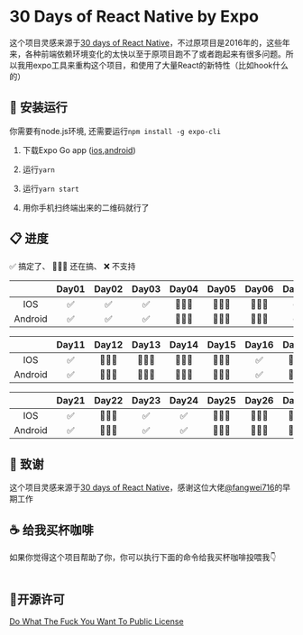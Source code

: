 # 30 Days of React Native by Expo

这个项目灵感来源于[30 days of React Native](https://github.com/fangwei716/30-days-of-react-native)，不过原项目是2016年的，这些年来，各种前端依赖环境变化的太快以至于原项目跑不了或者跑起来有很多问题。所以我用expo工具来重构这个项目，和使用了大量React的新特性（比如hook什么的）



## 🔎 安装运行
你需要有node.js环境, 还需要运行```npm install -g expo-cli ```

  1. 下载Expo Go app ([ios](https://apps.apple.com/app/apple-store/id982107779),[android](https://play.google.com/store/apps/details?id=host.exp.exponent&referrer=www))

  2.  运行```yarn```

  3.  运行```yarn start```
  
  4. 用你手机扫终端出来的二维码就行了

## 📋 进度
✅ 搞定了、 👷🏼‍♂️ 还在搞、 ❌ 不支持
 
|         |  Day01 |  Day02 | Day03 | Day04 | Day05 | Day06 | Day07 | Day08 | Day09 | Day10 |
| :---:   | :----: | :----: | :---: | :---: | :---: | :---: | :---: | :---: | :---: | :---: |
| IOS     |   ✅   |   ✅   |   ✅   |   👷🏼‍♂️  |   👷🏼‍♂️   |  👷🏼‍♂️   |   ✅  |   ✅   |   👷🏼‍♂️  |   👷🏼‍♂️  |
| Android |   ✅   |   ✅   |   ✅   |   👷🏼‍♂️  |   👷🏼‍♂️   |  👷🏼‍♂️   |   ✅  |   ✅   |   👷🏼‍♂️  |   👷🏼‍♂️  |

|         |  Day11 |  Day12 | Day13 | Day14 | Day15 | Day16 | Day17 | Day18 | Day19 | Day20 |
| :---:   | :----: | :----: | :---: | :---: | :---: | :---: | :---: | :---: | :---: | :---: |
| IOS     |   ✅   |   👷🏼‍♂️   |   👷🏼‍♂️   |   👷🏼‍♂️  |   👷🏼‍♂️   |  ✅   |   👷🏼‍♂️  |   👷🏼‍♂️   |   ✅  |   ✅  |
| Android |   ✅   |   👷🏼‍♂️   |   👷🏼‍♂️   |   👷🏼‍♂️  |   👷🏼‍♂️   |  ✅   |   👷🏼‍♂️  |   👷🏼‍♂️   |   ✅  |   ✅  |

|         |  Day21 |  Day22 | Day23 | Day24 | Day25 | Day26 | Day27 | Day28 | Day29 | Day30 |
| :---:   | :----: | :----: | :---: | :---: | :---: | :---: | :---: | :---: | :---: | :---: |
| IOS     |   ✅   |   👷🏼‍♂️   |   ✅   |   ✅  |   👷🏼‍♂️   |  👷🏼‍♂️   |   👷🏼‍♂️  |   👷🏼‍♂️   |   👷🏼‍♂️  |   👷🏼‍♂️  |
| Android |   ✅   |   👷🏼‍♂️   |   ✅   |   ✅  |   👷🏼‍♂️   |  👷🏼‍♂️   |   👷🏼‍♂️  |   👷🏼‍♂️   |   👷🏼‍♂️  |   👷🏼‍♂️  |


## 🤝 致谢
这个项目灵感来源于[30 days of React Native](https://github.com/fangwei716/30-days-of-react-native)，感谢这位大佬[@fangwei716](https://github.com/fangwei716)的早期工作


## ☕ 给我买杯咖啡  
如果你觉得这个项目帮助了你，你可以执行下面的命令给我买杯咖啡投喂我👇
```bash
```

## 🔑开源许可
[Do What The Fuck You Want To Public License](./LICENSE)
